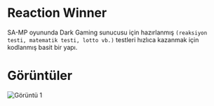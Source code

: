 # Reaction Winner

SA-MP oyununda Dark Gaming sunucusu için hazırlanmış ```(reaksiyon testi, matematik testi, lotto vb.)``` testleri hızlıca kazanmak için kodlanmış basit bir yapı.

# Görüntüler

![Görüntü 1](https://www.upload.ee/image/12134185/Screenshot_1.png)